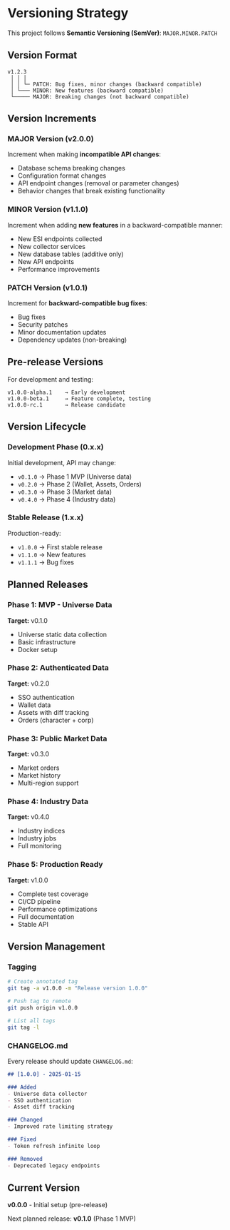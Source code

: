 # Versioning Strategy

This project follows **Semantic Versioning (SemVer)**: `MAJOR.MINOR.PATCH`

## Version Format

```
v1.2.3
 │ │ │
 │ │ └─ PATCH: Bug fixes, minor changes (backward compatible)
 │ └─── MINOR: New features (backward compatible)
 └───── MAJOR: Breaking changes (not backward compatible)
```

## Version Increments

### MAJOR Version (v2.0.0)

Increment when making **incompatible API changes**:
- Database schema breaking changes
- Configuration format changes
- API endpoint changes (removal or parameter changes)
- Behavior changes that break existing functionality

### MINOR Version (v1.1.0)

Increment when adding **new features** in a backward-compatible manner:
- New ESI endpoints collected
- New collector services
- New database tables (additive only)
- New API endpoints
- Performance improvements

### PATCH Version (v1.0.1)

Increment for **backward-compatible bug fixes**:
- Bug fixes
- Security patches
- Minor documentation updates
- Dependency updates (non-breaking)

## Pre-release Versions

For development and testing:

```
v1.0.0-alpha.1    → Early development
v1.0.0-beta.1     → Feature complete, testing
v1.0.0-rc.1       → Release candidate
```

## Version Lifecycle

### Development Phase (0.x.x)

Initial development, API may change:
- `v0.1.0` → Phase 1 MVP (Universe data)
- `v0.2.0` → Phase 2 (Wallet, Assets, Orders)
- `v0.3.0` → Phase 3 (Market data)
- `v0.4.0` → Phase 4 (Industry data)

### Stable Release (1.x.x)

Production-ready:
- `v1.0.0` → First stable release
- `v1.1.0` → New features
- `v1.1.1` → Bug fixes

## Planned Releases

### Phase 1: MVP - Universe Data
**Target:** v0.1.0
- Universe static data collection
- Basic infrastructure
- Docker setup

### Phase 2: Authenticated Data
**Target:** v0.2.0
- SSO authentication
- Wallet data
- Assets with diff tracking
- Orders (character + corp)

### Phase 3: Public Market Data
**Target:** v0.3.0
- Market orders
- Market history
- Multi-region support

### Phase 4: Industry Data
**Target:** v0.4.0
- Industry indices
- Industry jobs
- Full monitoring

### Phase 5: Production Ready
**Target:** v1.0.0
- Complete test coverage
- CI/CD pipeline
- Performance optimizations
- Full documentation
- Stable API

## Version Management

### Tagging

```bash
# Create annotated tag
git tag -a v1.0.0 -m "Release version 1.0.0"

# Push tag to remote
git push origin v1.0.0

# List all tags
git tag -l
```

### CHANGELOG.md

Every release should update `CHANGELOG.md`:

```markdown
## [1.0.0] - 2025-01-15

### Added
- Universe data collector
- SSO authentication
- Asset diff tracking

### Changed
- Improved rate limiting strategy

### Fixed
- Token refresh infinite loop

### Removed
- Deprecated legacy endpoints
```

## Current Version

**v0.0.0** - Initial setup (pre-release)

Next planned release: **v0.1.0** (Phase 1 MVP)
